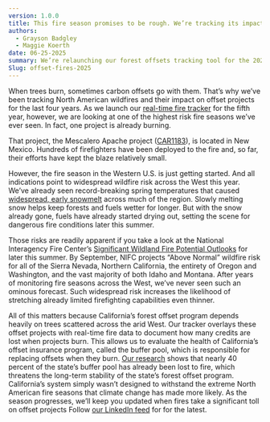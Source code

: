 ```yaml
---
version: 1.0.0
title: This fire season promises to be rough. We’re tracking its impact on offsets.
authors:
  - Grayson Badgley
  - Maggie Koerth
date: 06-25-2025
summary: We’re relaunching our forest offsets tracking tool for the 2025 North American fire season.
Slug: offset-fires-2025
---
```


When trees burn, sometimes carbon offsets go with them. That’s why we’ve been tracking North American wildfires and their impact on offset projects for the last four years. As we launch our [real-time fire tracker](https://carbonplan.org/research/forest-offsets-fires) for the fifth year, however, we are looking at one of the highest risk fire seasons we’ve ever seen. In fact, one project is already burning.

That project, the Mescalero Apache project ([CAR1183](https://carbonplan.org/research/offsets-db/projects/CAR1183)), is located in New Mexico. Hundreds of firefighters have been deployed to the fire and, so far, their efforts have kept the blaze relatively small.

However, the fire season in the Western U.S. is just getting started. And all indications point to widespread wildfire risk across the West this year. We’ve already seen record-breaking spring temperatures that caused [widespread, early snowmelt](https://www.drought.gov/drought-status-updates/special-snow-drought-update-rapid-snowmelt-2025-05-20) across much of the region. Slowly melting snow helps keep forests and fuels wetter for longer. But with the snow already gone, fuels have already started drying out, setting the scene for dangerous fire conditions later this summer.

Those risks are readily apparent if you take a look at the National Interagency Fire Center’s [Significant Wildland Fire Potential Outlooks](https://www.nifc.gov/nicc/predictive-services/outlooks) for later this summer. By September, NIFC projects “Above Normal” wildfire risk for all of the Sierra Nevada, Northern California, the entirety of Oregon and Washington, and the vast majority of both Idaho and Montana. After years of monitoring fire seasons across the West, we’ve never seen such an ominous forecast. Such widespread risk increases the likelihood of stretching already limited firefighting capabilities even thinner.

All of this matters because California’s forest offset program depends heavily on trees scattered across the arid West. Our tracker overlays these offset projects with real-time fire data to document how many credits are lost when projects burn. This allows us to evaluate the health of California’s offset insurance program, called the buffer pool, which is responsible for replacing offsets when they burn. [Our research](https://onlinelibrary.wiley.com/doi/full/10.1111/gcb.17599#gcb17599-fig-0001) shows that nearly 40 percent of the state’s buffer pool has already been lost to fire, which threatens the long-term stability of the state’s forest offset program. California’s system simply wasn’t designed to withstand the extreme North American fire seasons that climate change has made more likely. As the season progresses, we’ll keep you updated when fires take a significant toll on offset projects Follow [our LinkedIn feed](https://www.linkedin.com/company/carbonplan/) for for the latest.
